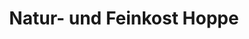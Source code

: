 ---
title: "Natur- und Feinkost Hoppe"
url: /st-georgen-im-schwarzwald/natur-und-feinkost-hoppe/
shop: Lebensmittel
---